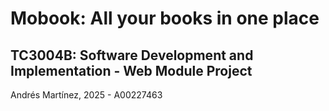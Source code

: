 # Mobook: All your books in one place

## TC3004B: Software Development and Implementation - Web Module Project

Andrés Martínez, 2025 - A00227463
